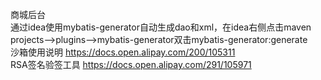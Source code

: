 商城后台<br/>
通过idea使用mybatis-generator自动生成dao和xml，在idea右侧点击maven projects-->plugins-->mybatis-generator双击mybatis-generator:generate<br/>
沙箱使用说明 https://docs.open.alipay.com/200/105311<br/>
RSA签名验签工具 https://docs.open.alipay.com/291/105971
